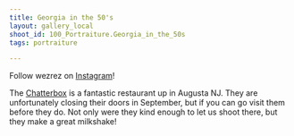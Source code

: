 ```yaml
---
title: Georgia in the 50's
layout: gallery_local
shoot_id: 100_Portraiture.Georgia_in_the_50s
tags: portraiture

---
```


Follow wezrez on [Instagram](https://www.instagram.com/wezrez)!

The [Chatterbox](http://chatterboxdrivein.com/) is a fantastic restaurant up in Augusta NJ. They are unfortunately closing their doors in September, but if you can go visit them before they do. Not only were they kind enough to let us shoot there, but they make a great milkshake!

